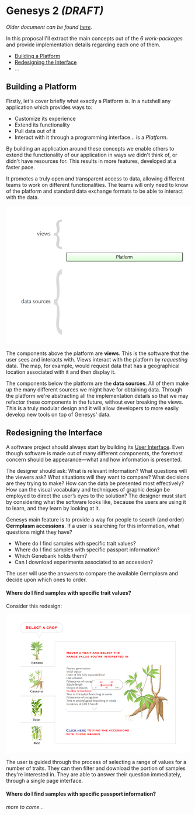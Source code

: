 # Genesys 2 *(DRAFT)*

*Older document can be found [here](proposal.html)*.

In this proposal I'll extract the main concepts out of the *6 work-packages* and provide implementation details regarding each one of them.

- [Building a Platform](#platform)
- [Redesigning the Interface](#ui)
- ...

## <a name="platform"></a> Building a Platform

Firstly, let's cover briefly what exactly a Platform is. In a nutshell any application which provides ways to:

- Customize its experience
- Extend its functionality
- Pull data out of it
- Interact with it through a programming interface… is a *Platform*.

By building an application around these concepts we enable others to extend the functionality of our application in ways we didn't think of, or didn't have resources for. This results in more features, developed at a faster pace.

It promotes a truly open and transparent access to data, allowing different teams to work on different functionalities. The teams will only need to know of the platform and standard data exchange formats to be able to interact with the data.  

![img](platform.001.jpg)

The components above the platform are **views**. This is the software that the user sees and interacts with. Views interact with the platform by *requesting* data. The map, for example, would request data that has a geographical location associated with it and then display it.

The components below the platform are the **data sources**. All of them make up the many different sources we might have for obtaining data. Through the platform we're abstracting all the implementation details so that we may refactor these components in the future, without ever breaking the views. This is a truly modular design and it will allow developers to more easily develop new tools on top of Genesys' data.

## <a name="ui"></a> Redesigning the Interface

A software project should always start by building its [User Interface](http://en.wikipedia.org/wiki/User_interface). Even though software is made out of many different components, the foremost concern should be appearance—what and how information is presented.

The designer should ask: What is relevant information? What questions will the viewers ask? What situations will they want to compare? What decisions are they trying to make? How can the data be presented most effectively? How can the visual vocabulary and techniques of graphic design be employed to direct the user’s eyes to the solution? The designer must start by considering what the software looks like, because the users are using it to learn, and they learn by looking at it.

Genesys main feature is to provide a way for people to search (and order) **Germplasm accessions**. If a user is searching for this information, what questions might they have? 

- Where do I find samples with specific trait values?
- Where do I find samples with specific passport information?
- Which Genebank holds them?
- Can I download experiments associated to an accession?

The user will use the answers to compare the available Germplasm and decide upon which ones to order.

#### Where do I find samples with specific trait values? 

Consider this redesign:

![img](traits.jpg)    

The user is guided through the process of selecting a range of values for a number of traits. They can then filter and download the portion of samples they're interested in. They are able to answer their question immediately, through a single page interface.

#### Where do I find samples with specific passport information?


*more to come…* 